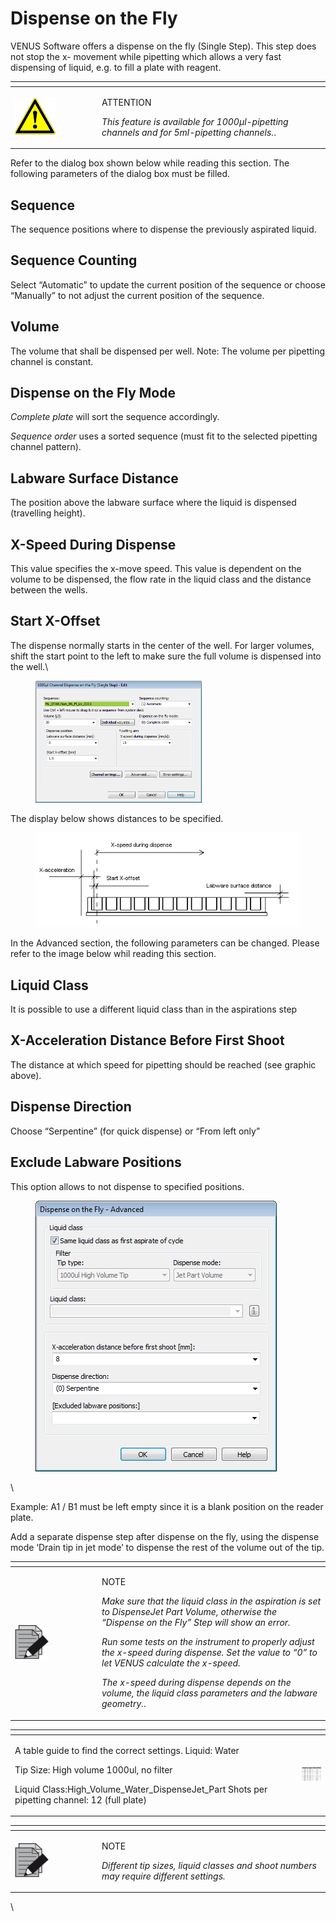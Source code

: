 # Dispense on the Fly

VENUS Software offers a dispense on the fly (Single Step). This step does not stop the x- movement while pipetting which allows a very fast dispensing of liquid, e.g. to fill a plate with reagent.

<table data-header-hidden><thead><tr><th width="125"></th><th></th></tr></thead><tbody><tr><td><img src="../.gitbook/assets/image (9) (1) (1) (1) (1) (1) (1) (1) (1) (1) (1) (1) (1) (1).png" alt="" data-size="original"></td><td><p>ATTENTION</p><p><em>This feature is available for 1000µl-pipetting channels and for 5ml-pipetting channels.</em>.</p></td></tr></tbody></table>



Refer to the dialog box shown below while reading this section. The following parameters of the dialog box must be filled.

## Sequence

The sequence positions where to dispense the previously aspirated liquid.

## Sequence Counting

Select “Automatic” to update the current position of the sequence or choose “Manually” to not adjust the current position of the sequence.

## Volume

The volume that shall be dispensed per well. Note: The volume per pipetting channel is constant.

## Dispense on the Fly Mode

_Complete plate_ will sort the sequence accordingly.

_Sequence order_ uses a sorted sequence (must fit to the selected pipetting channel pattern).

## Labware Surface Distance

The position above the labware surface where the liquid is dispensed (travelling height).

## X-Speed During Dispense

This value specifies the x-move speed. This value is dependent on the volume to be dispensed, the flow rate in the liquid class and the distance between the wells.

## Start X-Offset

The dispense normally starts in the center of the well. For larger volumes, shift the start point to the left to make sure the full volume is dispensed into the well.\


<figure><img src="../.gitbook/assets/image (56) (1).png" alt="" width="266"><figcaption></figcaption></figure>

The display below shows distances to be specified.

<figure><img src="../.gitbook/assets/image (57) (1).png" alt=""><figcaption></figcaption></figure>

In the Advanced section, the following parameters can be changed. Please refer to the image below whil reading this section.

## Liquid Class

It is possible to use a different liquid class than in the aspirations step

## X-Acceleration Distance Before First Shoot

The distance at which speed for pipetting should be reached (see graphic above).

## Dispense Direction

Choose “Serpentine” (for quick dispense) or “From left only”

## Exclude Labware Positions

This option allows to not dispense to specified positions.

<figure><img src="../.gitbook/assets/image (59) (1).png" alt=""><figcaption></figcaption></figure>

\


Example: A1 / B1 must be left empty since it is a blank position on the reader plate.

Add a separate dispense step after dispense on the fly, using the dispense mode ‘Drain tip in jet mode’ to dispense the rest of the volume out of the tip.

<table data-header-hidden><thead><tr><th width="125"></th><th></th></tr></thead><tbody><tr><td><img src="../.gitbook/assets/image (10) (1) (1) (1) (1) (1) (1) (1) (1) (1) (1) (1) (1).png" alt="" data-size="original"></td><td><p>NOTE</p><p><em>Make sure that the liquid class in the aspiration is set to DispenseJet Part Volume, otherwise the “Dispense on the Fly” Step will show an error.</em></p><p><em>Run some tests on the instrument to properly adjust the x-speed during dispense. Set the value to “0” to let VENUS calculate the x-speed.</em></p><p><em>The x-speed during dispense depends on the volume, the liquid class parameters and the labware geometry.</em>.</p></td></tr></tbody></table>

<table><thead><tr><th width="445"></th><th></th></tr></thead><tbody><tr><td><p>A table guide to find the correct settings. Liquid: Water</p><p>Tip Size: High volume 1000ul, no filter</p><p>Liquid Class:High_Volume_Water_DispenseJet_Part Shots per pipetting channel: 12 (full plate)</p></td><td><img src="../.gitbook/assets/image (60) (1).png" alt="" data-size="original"></td></tr></tbody></table>



<table data-header-hidden><thead><tr><th width="125"></th><th></th></tr></thead><tbody><tr><td><img src="../.gitbook/assets/image (10) (1) (1) (1) (1) (1) (1) (1) (1) (1) (1) (1) (1).png" alt="" data-size="original"></td><td><p>NOTE</p><p><em>Different tip sizes, liquid classes and shoot numbers may require different settings.</em></p></td></tr></tbody></table>



\
